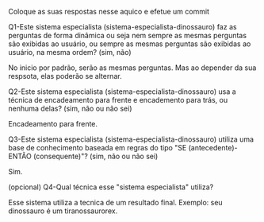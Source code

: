 
Coloque as suas respostas nesse aquico e efetue um commit

Q1-Este sistema especialista (sistema-especialista-dinossauro) faz as perguntas de forma dinâmica ou seja nem sempre as mesmas perguntas são exibidas ao usuário, ou sempre as mesmas perguntas são exibidas ao usuário, na mesma ordem? (sim, não)

No inicio por padrão, serão as mesmas perguntas. Mas ao depender da sua respsota, elas poderão se alternar.



Q2-Este sistema especialista (sistema-especialista-dinossauro) usa a técnica de encadeamento para frente e encademento para trás, ou nenhuma delas? (sim, não ou não sei)

Encadeamento para frente.



Q3-Este sistema especialista (sistema-especialista-dinossauro) utiliza uma base de conhecimento baseada em regras do tipo "SE (antecedente)-ENTÃO (consequente)"? (sim, não ou não sei)

Sim.



(opcional) Q4-Qual técnica esse "sistema especialista" utiliza?

Esse sistema utiliza a tecnica de um resultado final. Exemplo: seu dinossauro é um tiranossaurorex.
